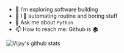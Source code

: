 - 🤔 I’m exploring software building 
- 🤖 I 💙 automating routine and boring stuff 
- 💬 Ask me about `Python`
- 📫 How to reach me: Github is 🏠

![Vijay's github stats](https://github-readme-stats.vercel.app/api?username=vlakhujani&show_icons=true&theme=dark)

